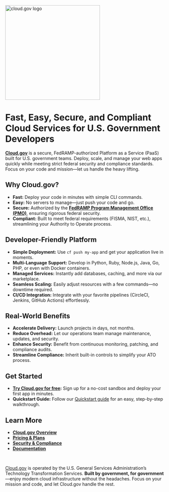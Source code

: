 <img src="https://cloud.gov/assets/images/content/cloud-gov-logo.svg" alt="cloud.gov logo" width="300">

# Fast, Easy, Secure, and Compliant Cloud Services for U.S. Government Developers

**[Cloud.gov](https://cloud.gov)** is a secure, FedRAMP-authorized Platform as a Service (PaaS) built for U.S. government teams. Deploy, scale, and manage your web apps quickly while meeting strict federal security and compliance standards. Focus on your code and mission—let us handle the heavy lifting.

## Why Cloud.gov?

- **Fast:** Deploy your code in minutes with simple CLI commands.
- **Easy:** No servers to manage—just push your code and go.
- **Secure:** Authorized by the **[FedRAMP Program Management Office (PMO)](https://www.fedramp.gov/)**, ensuring rigorous federal security.
- **Compliant:** Built to meet federal requirements (FISMA, NIST, etc.), streamlining your Authority to Operate process.

## Developer-Friendly Platform

- **Simple Deployment:** Use `cf push my-app` and get your application live in moments.
- **Multi-Language Support:** Develop in Python, Ruby, Node.js, Java, Go, PHP, or even with Docker containers.
- **Managed Services:** Instantly add databases, caching, and more via our marketplace.
- **Seamless Scaling:** Easily adjust resources with a few commands—no downtime required.
- **CI/CD Integration:** Integrate with your favorite pipelines (CircleCI, Jenkins, GitHub Actions) effortlessly.

## Real-World Benefits

- **Accelerate Delivery:** Launch projects in days, not months.
- **Reduce Overhead:** Let our operations team manage maintenance, updates, and security.
- **Enhance Security:** Benefit from continuous monitoring, patching, and compliance audits.
- **Streamline Compliance:** Inherit built-in controls to simplify your ATO process.

## Get Started

- **[Try Cloud.gov for free](https://cloud.gov/sign-up/):** Sign up for a no-cost sandbox and deploy your first app in minutes.
- **Quickstart Guide:** Follow our [Quickstart guide](https://cloud.gov/sign-up/) for an easy, step-by-step walkthrough.

## Learn More

- **[Cloud.gov Overview](https://cloud.gov/docs/overview/what-is-cloudgov/)**
- **[Pricing & Plans](https://cloud.gov/pricing)**
- **[Security & Compliance](https://cloud.gov/compliance)**
- **[Documentation](https://cloud.gov/docs/)**

<br/>


[Cloud.gov](https://cloud.gov) is operated by the U.S. General Services Administration’s Technology Transformation Services. **Built by government, for government**—enjoy modern cloud infrastructure without the headaches. Focus on your mission and code, and let Cloud.gov handle the rest.
